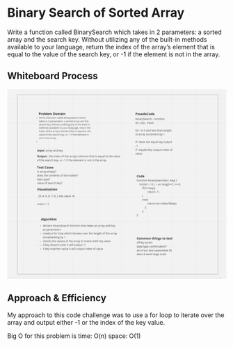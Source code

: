 # Binary Search of Sorted Array

Write a function called BinarySearch which takes in 2 parameters: a sorted array and the search key. Without utilizing any of the built-in methods available to your language, return the index of the array’s element that is equal to the value of the search key, or -1 if the element is not in the array.

## Whiteboard Process
![whiteboard image](../img/binarysearch.png)

## Approach & Efficiency

My approach to this code challenge was to use a for loop to iterate over the array and output either -1 or the index of the key value.

Big O for this problem is time: O(n) space: O(1)
